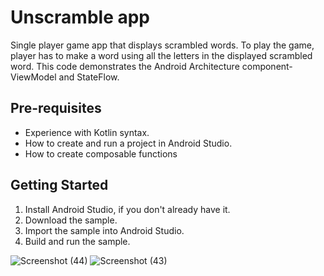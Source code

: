 Unscramble app
=================================

Single player game app that displays scrambled words. To play the game, player has to make a
word using all the letters in the displayed scrambled word.
This code demonstrates the Android Architecture component- ViewModel and StateFlow.


Pre-requisites
--------------
* Experience with Kotlin syntax.
* How to create and run a project in Android Studio.
* How to create composable functions 


Getting Started
---------------
1. Install Android Studio, if you don't already have it.
2. Download the sample.
3. Import the sample into Android Studio.
4. Build and run the sample.

![Screenshot (44)](https://github.com/SUDHA489/word_guess/assets/125538275/ee7341f1-a667-40bb-9d25-00ed5dd44624)
![Screenshot (43)](https://github.com/SUDHA489/word_guess/assets/125538275/0aac4f9b-ec09-4d65-aa06-8329895c60ed)



